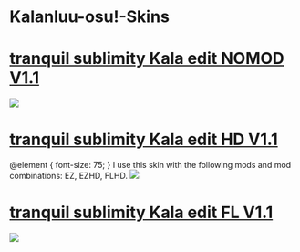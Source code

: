 # Kalanluu-osu!-Skins

# [tranquil sublimity Kala edit NOMOD V1.1](https://drive.google.com/file/d/1ZbQdfkQTxH1GGAUiqoPzK68oymdunBQ5/view?usp=sharing)
![](https://i.imgur.com/Y2Ot8vK.jpg)

# [tranquil sublimity Kala edit HD V1.1](https://drive.google.com/file/d/16dKNOeb-pbw6TA8rNOGYwF_LftwGwsCg/view?usp=sharing)
@element {
  font-size: 75;
}
I use this skin with the following mods and mod combinations: EZ, EZHD, FLHD.
![](https://i.imgur.com/WYtUXxd.jpg)

# [tranquil sublimity Kala edit FL V1.1](https://drive.google.com/file/d/10G1YjiZ8dk8EwyGFfEBfQfpUUlSb85JN/view?usp=sharing)
![](https://i.imgur.com/oMkXr43.jpg)



